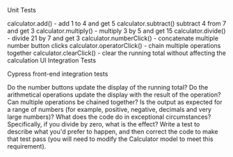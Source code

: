 Unit Tests


calculator.add() - add 1 to 4 and get 5
calculator.subtract() subtract 4 from 7 and get 3
calculator.multiply() - multiply 3 by 5 and get 15
calculator.divide() - divide 21 by 7 and get 3
calculator.numberClick() - concatenate multiple number button clicks
calculator.operatorClick() - chain multiple operations together
calculator.clearClick() - clear the running total without affecting the calculation
UI Integration Tests

Cypress front-end integration tests 

Do the number buttons update the display of the running total?
Do the arithmetical operations update the display with the result of the operation?
Can multiple operations be chained together?
Is the output as expected for a range of numbers (for example, positive, negative, decimals and very large numbers)?
What does the code do in exceptional circumstances? Specifically, if you divide by zero, what is the effect? Write a test to describe what you'd prefer to happen, and then correct the code to make that test pass (you will need to modify the Calculator model to meet this requirement).
